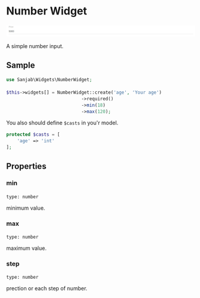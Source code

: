 # Number Widget
![Number widget](../images/screenshots/widgets/number.jpg)

A simple number input.

## Sample
```php
use Sanjab\Widgets\NumberWidget;

$this->widgets[] = NumberWidget::create('age', 'Your age')
                            ->required()
                            ->min(18)
                            ->max(120);
```

You also should define `$casts` in you'r model.
```php
protected $casts = [
    'age' => 'int'
];
```

## Properties

### min
`type: number`

minimum value.

### max
`type: number`

maximum value.

### step
`type: number`

prection or each step of number.
